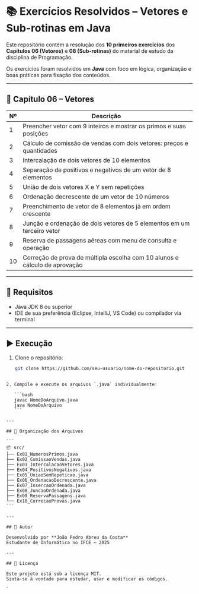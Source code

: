 
# 📚 Exercícios Resolvidos – Vetores e Sub-rotinas em Java

Este repositório contém a resolução dos **10 primeiros exercícios** dos **Capítulos 06 (Vetores)** e **08 (Sub-rotinas)** do material de estudo da disciplina de Programação.

Os exercícios foram resolvidos em **Java** com foco em lógica, organização e boas práticas para fixação dos conteúdos.

---

## 📌 Capítulo 06 – Vetores

| Nº | Descrição |
|----|-----------|
| 1  | Preencher vetor com 9 inteiros e mostrar os primos e suas posições |
| 2  | Cálculo de comissão de vendas com dois vetores: preços e quantidades |
| 3  | Intercalação de dois vetores de 10 elementos |
| 4  | Separação de positivos e negativos de um vetor de 8 elementos |
| 5  | União de dois vetores X e Y sem repetições |
| 6  | Ordenação decrescente de um vetor de 10 números |
| 7  | Preenchimento de vetor de 8 elementos já em ordem crescente |
| 8  | Junção e ordenação de dois vetores de 5 elementos em um terceiro vetor |
| 9  | Reserva de passagens aéreas com menu de consulta e operação |
| 10 | Correção de prova de múltipla escolha com 10 alunos e cálculo de aprovação |

---

## 🔧 Requisitos

- Java JDK 8 ou superior
- IDE de sua preferência (Eclipse, IntelliJ, VS Code) ou compilador via terminal

---

## ▶️ Execução

1. Clone o repositório:
   ```bash
   git clone https://github.com/seu-usuario/nome-do-repositorio.git
````

2. Compile e execute os arquivos `.java` individualmente:

   ```bash
   javac NomeDoArquivo.java
   java NomeDoArquivo
   ```

---

## 📁 Organização dos Arquivos

```
📦 src/
├── Ex01_NumerosPrimos.java
├── Ex02_ComissaoVendas.java
├── Ex03_IntercalacaoVetores.java
├── Ex04_PositivosNegativos.java
├── Ex05_UniaoSemRepeticao.java
├── Ex06_OrdenacaoDecrescente.java
├── Ex07_InsercaoOrdenada.java
├── Ex08_JuncaoOrdenada.java
├── Ex09_ReservaPassagens.java
└── Ex10_CorrecaoProvas.java
```

---

## 🧠 Autor

Desenvolvido por **João Pedro Abreu da Costa**
Estudante de Informática no IFCE – 2025

---

## 📜 Licença

Este projeto está sob a licença MIT.
Sinta-se à vontade para estudar, usar e modificar os códigos.

`
